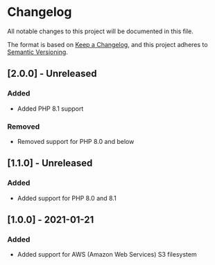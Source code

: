 # Changelog

All notable changes to this project will be documented in this file.

The format is based on [Keep a Changelog](https://keepachangelog.com/en/1.0.0/),
and this project adheres to [Semantic Versioning](https://semver.org/spec/v2.0.0.html).

## [2.0.0] - Unreleased

### Added

- Added PHP 8.1 support

### Removed

- Removed support for PHP 8.0 and below

## [1.1.0] - Unreleased

### Added

- Added support for PHP 8.0 and 8.1

## [1.0.0] - 2021-01-21

### Added

- Added support for AWS (Amazon Web Services) S3 filesystem
